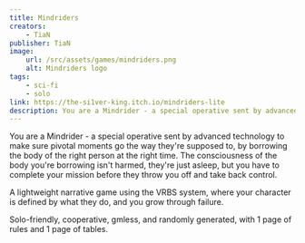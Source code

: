 ```yaml
---
title: Mindriders
creators: 
    - TiaN
publisher: TiaN
image:
    url: /src/assets/games/mindriders.png
    alt: Mindriders logo
tags:
    - sci-fi
    - solo
link: https://the-si1ver-king.itch.io/mindriders-lite
description: You are a Mindrider - a special operative sent by advanced technology to make sure pivotal moments go the way they're supposed to.
---
```


You are a Mindrider - a special operative sent by advanced technology to make sure pivotal moments go the way they're supposed to, by borrowing the body of the right person at the right time. The consciousness of the body you're borrowing isn't harmed, they're just asleep, but you have to complete your mission before they throw you off and take back control.

A lightweight narrative game using the VRBS system, where your character is defined by what they do, and you grow through failure. 

Solo-friendly, cooperative, gmless, and randomly generated, with 1 page of rules and 1 page of tables. 
